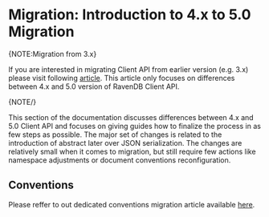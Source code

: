 # Migration: Introduction to 4.x to 5.0 Migration

{NOTE:Migration from 3.x}

If you are interested in migrating Client API from earlier version (e.g. 3.x) please visit following [article](https://ravendb.net/docs/article-page/4.2/csharp/migration/client-api/introduction). This article only focuses on differences between 4.x and 5.0 version of RavenDB Client API.

{NOTE/}

This section of the documentation discusses differences between 4.x and 5.0 Client API and focuses on giving guides how to finalize the process in as few steps as possible. The major set of changes is related to the introduction of abstract later over JSON serialization. The changes are relatively small when it comes to migration, but still require few actions like namespace adjustments or document conventions reconfiguration.

## Conventions

Please reffer to out dedicated conventions migration article available [here](../../migration/client-api/conventions).
